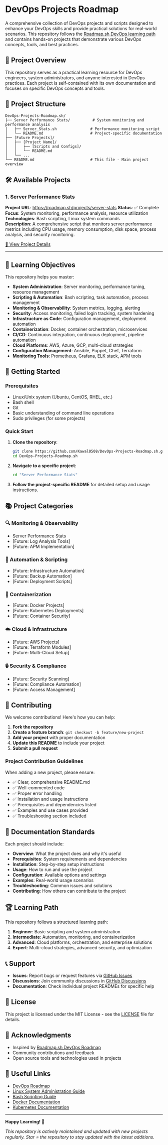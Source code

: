# DevOps Projects Roadmap

A comprehensive collection of DevOps projects and scripts designed to enhance your DevOps skills and provide practical solutions for real-world scenarios. This repository follows the [Roadmap.sh DevOps learning path](https://roadmap.sh/devops) and contains hands-on projects that demonstrate various DevOps concepts, tools, and best practices.

## 🚀 Project Overview

This repository serves as a practical learning resource for DevOps engineers, system administrators, and anyone interested in DevOps practices. Each project is self-contained with its own documentation and focuses on specific DevOps concepts and tools.

## 📁 Project Structure

```
DevOps-Projects-Roadmap.sh/
├── Server Performance Stats/          # System monitoring and performance analysis
│   ├── Server_Stats.sh               # Performance monitoring script
│   └── README.md                     # Project-specific documentation
├── [Future Projects]/
│   ├── [Project Name]/
│   │   ├── [Scripts and Configs]/
│   │   └── README.md
│   └── ...
└── README.md                         # This file - Main project overview
```

## 🛠️ Available Projects


### 1. Server Performance Stats
**Project URL**: https://roadmap.sh/projects/server-stats
**Status**: ✅ Complete  
**Focus**: System monitoring, performance analysis, resource utilization  
**Technologies**: Bash scripting, Linux system commands  
**Description**: A comprehensive script that monitors server performance metrics including CPU usage, memory consumption, disk space, process analysis, and security monitoring.

[📖 View Project Details](./Server%20Performance%20Stats/README.md)

---

## 🎯 Learning Objectives

This repository helps you master:

- **System Administration**: Server monitoring, performance tuning, resource management
- **Scripting & Automation**: Bash scripting, task automation, process management
- **Monitoring & Observability**: System metrics, logging, alerting
- **Security**: Access monitoring, failed login tracking, system hardening
- **Infrastructure as Code**: Configuration management, deployment automation
- **Containerization**: Docker, container orchestration, microservices
- **CI/CD**: Continuous integration, continuous deployment, pipeline automation
- **Cloud Platforms**: AWS, Azure, GCP, multi-cloud strategies
- **Configuration Management**: Ansible, Puppet, Chef, Terraform
- **Monitoring Tools**: Prometheus, Grafana, ELK stack, APM tools

## 🚀 Getting Started

### Prerequisites

- Linux/Unix system (Ubuntu, CentOS, RHEL, etc.)
- Bash shell
- Git
- Basic understanding of command line operations
- Sudo privileges (for some projects)

### Quick Start

1. **Clone the repository**:
   ```bash
   git clone https://github.com/Kawal0508/DevOps-Projects-Roadmap.sh.git
   cd DevOps-Projects-Roadmap.sh
   ```

2. **Navigate to a specific project**:
   ```bash
   cd "Server Performance Stats"
   ```

3. **Follow the project-specific README** for detailed setup and usage instructions.

## 📚 Project Categories

### 🔍 Monitoring & Observability
- Server Performance Stats
- [Future: Log Analysis Tools]
- [Future: APM Implementation]

### 🔧 Automation & Scripting
- [Future: Infrastructure Automation]
- [Future: Backup Automation]
- [Future: Deployment Scripts]

### 🐳 Containerization
- [Future: Docker Projects]
- [Future: Kubernetes Deployments]
- [Future: Container Security]

### ☁️ Cloud & Infrastructure
- [Future: AWS Projects]
- [Future: Terraform Modules]
- [Future: Multi-Cloud Setup]

### 🔒 Security & Compliance
- [Future: Security Scanning]
- [Future: Compliance Automation]
- [Future: Access Management]

## 🤝 Contributing

We welcome contributions! Here's how you can help:

1. **Fork the repository**
2. **Create a feature branch**: `git checkout -b feature/new-project`
3. **Add your project** with proper documentation
4. **Update this README** to include your project
5. **Submit a pull request**

### Project Contribution Guidelines

When adding a new project, please ensure:

- ✅ Clear, comprehensive README.md
- ✅ Well-commented code
- ✅ Proper error handling
- ✅ Installation and usage instructions
- ✅ Prerequisites and dependencies listed
- ✅ Examples and use cases provided
- ✅ Troubleshooting section included

## 📖 Documentation Standards

Each project should include:

- **Overview**: What the project does and why it's useful
- **Prerequisites**: System requirements and dependencies
- **Installation**: Step-by-step setup instructions
- **Usage**: How to run and use the project
- **Configuration**: Available options and settings
- **Examples**: Real-world usage scenarios
- **Troubleshooting**: Common issues and solutions
- **Contributing**: How others can contribute to the project

## 🏆 Learning Path

This repository follows a structured learning path:

1. **Beginner**: Basic scripting and system administration
2. **Intermediate**: Automation, monitoring, and containerization
3. **Advanced**: Cloud platforms, orchestration, and enterprise solutions
4. **Expert**: Multi-cloud strategies, advanced security, and optimization

## 📞 Support

- **Issues**: Report bugs or request features via [GitHub Issues](https://github.com/Kawal0508/DevOps-Projects-Roadmap.sh/issues)
- **Discussions**: Join community discussions in [GitHub Discussions](https://github.com/Kawal0508/DevOps-Projects-Roadmap.sh/discussions)
- **Documentation**: Check individual project READMEs for specific help

## 📄 License

This project is licensed under the MIT License - see the [LICENSE](LICENSE) file for details.

## 🙏 Acknowledgments

- Inspired by [Roadmap.sh DevOps Roadmap](https://roadmap.sh/devops)
- Community contributions and feedback
- Open source tools and technologies used in projects

## 🔗 Useful Links

- [DevOps Roadmap](https://roadmap.sh/devops)
- [Linux System Administration Guide](https://www.linux.org/)
- [Bash Scripting Guide](https://www.gnu.org/software/bash/manual/)
- [Docker Documentation](https://docs.docker.com/)
- [Kubernetes Documentation](https://kubernetes.io/docs/)

---

**Happy Learning! 🚀**

*This repository is actively maintained and updated with new projects regularly. Star ⭐ the repository to stay updated with the latest additions.*
